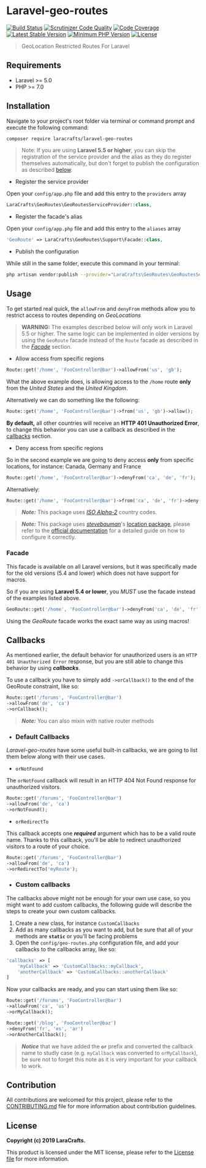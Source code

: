 # Laravel-geo-routes
[![Build Status](https://img.shields.io/travis/LaraCrafts/laravel-geo-routes/master.svg?style=flat-square)](https://travis-ci.org/LaraCrafts/laravel-geo-routes)
[![Scrutinizer Code Quality](https://img.shields.io/scrutinizer/g/LaraCrafts/laravel-geo-routes.svg?style=flat-square)][7]
[![Code Coverage](https://img.shields.io/scrutinizer/coverage/g/LaraCrafts/laravel-geo-routes.svg?style=flat-square)](https://scrutinizer-ci.com/g/LaraCrafts/laravel-geo-routes/?branch=master)
[![Latest Stable Version](https://poser.pugx.org/laracrafts/laravel-geo-routes/v/stable?format=flat-square)](https://packagist.org/packages/laracrafts/laravel-geo-routes)
[![Minimum PHP Version](https://img.shields.io/packagist/php-v/laracrafts/laravel-geo-routes.svg?style=flat-square)][9]
[![License](https://img.shields.io/packagist/l/laracrafts/laravel-geo-routes.svg?style=flat-square)][10]
> GeoLocation Restricted Routes For Laravel
## Requirements
- Laravel >= 5.0
- PHP >= 7.0

## Installation

Navigate to your project's root folder via terminal or command prompt and execute the following command:
```bash
composer require laracrafts/laravel-geo-routes
```

> Note: If you are using **Laravel 5.5 or higher**, you can skip the registration of the service provider and the alias as they do register themselves automatically, but don't forget to publish the configuration as described [below][12].

* Register the service provider

Open your `config/app.php` file and add this entry to the `providers` array
```php
LaraCrafts\GeoRoutes\GeoRoutesServiceProvider::class,
```

* Register the facade's alias

Open your `config/app.php` file and add this entry to the `aliases` array
```php
'GeoRoute' => LaraCrafts\GeoRoutes\Support\Facade::class,
```
<div id="publish"></div>

* Publish the configuration

While still in the same folder, execute this command in your terminal:
```bash
php artisan vendor:publish --provider="LaraCrafts\GeoRoutes\GeoRoutesServiceProvider"
```

## Usage

To get started real quick, the `allowFrom` and `denyFrom` methods allow you to restrict access to routes depending on *GeoLocations*

> **WARNING:** The examples described below will only work in Laravel 5.5 or higher. The same logic can be implemented in older versions by using the `GeoRoute` facade instead of the `Route` facade as described in the [*Facade*][11] section.

- Allow access from specific regions

```php
Route::get('/home', 'FooController@bar')->allowFrom('us', 'gb');
```
What the above example does, is allowing access to the `/home` route **only** from the *United States* and the *United Kingdom*.

Alternatively we can do something like the following: 
```php
Route::get('/home', 'FooController@bar')->from('us', 'gb')->allow();
```

**By default,** all other countries will receive an **HTTP 401 Unauthorized Error**, to change this behavior you can use a callback as described in the [callbacks][1] section.


- Deny access from specific regions

So in the second example we are going to deny access **only** from specific locations, for instance: Canada, Germany and France

```php
Route::get('/home', 'FooController@bar')->denyFrom('ca', 'de', 'fr');
```
Alternatively:
```php
Route::get('/home', 'FooController@bar')->from('ca', 'de', 'fr')->deny();
```

> ***Note:*** This package uses *<a href="https://www.nationsonline.org/oneworld/country_code_list.htm" target="_blank">ISO Alpha-2</a>* country codes.

> ***Note:*** This package uses [*stevebauman*][4]'s [location package][5], please refer to the [official documentation][6] for a detailed guide on how to configure it correctly.

### Facade
This facade is available on all Laravel versions, but it was specifically made for the old versions (5.4 and lower) which does not have support for macros.

So if you are using **Laravel 5.4 or lower**, you *MUST* use the facade instead of the examples listed above.

```php
GeoRoute::get('/home', 'FooController@bar')->denyFrom('ca', 'de', 'fr');
```

Using the *GeoRoute* facade works the exact same way as using macros!

## Callbacks

As mentioned earlier, the default behavior for unauthorized users is an `HTTP 401 Unauthorized Error` response, but you are still able to change this behavior by using ***callbacks***.

To use a callback you have to simply add `->orCallback()` to the end of the GeoRoute constraint, like so:
```php
Route::get('/forums', 'FooController@bar')
->allowFrom('de', 'ca')
->orCallback();
```

> ***Note:*** You can also mixin with native router methods

- ### Default Callbacks

*Laravel-geo-routes* have some useful built-in callbacks, we are going to list them below along with their use cases.

- `orNotFound`

The `orNotFound` callback will result in an HTTP 404 Not Found response for unauthorized visitors.
```php
Route::get('/forums', 'FooController@bar')
->allowFrom('de', 'ca')
->orNotFound();
```
- `orRedirectTo`

This callback accepts one ***required*** argument which has to be a valid route name. 
Thanks to this callback, you'll be able to redirect unauthorized visitors to a route of your choice.
```php
Route::get('/forums', 'FooController@bar')
->allowFrom('de', 'ca')
->orRedirectTo('myRoute');
```

- ### Custom callbacks
The callbacks above might not be enough for your own use case, so you might want to add custom callbacks, the following guide will describe the steps to create your own custom callbacks.

1. Create a new class, for instance `CustomCallbacks`
2. Add as many callbacks as you want to add, but be sure that all of your methods are **`static`** or you'll be facing problems
3. Open the `config/geo-routes.php` configuration file, and add your callbacks to the callbacks array, like so:
```php
'callbacks' => [
    'myCallback' => 'CustomCallbacks::myCallback',
    'anotherCallback' => 'CustomCallbacks::anotherCallback'
]
```
Now your callbacks are ready, and you can start using them like so:
```php
Route::get('/forums', 'FooController@bar')
->allowFrom('ca', 'us')
->orMyCallback();

Route::get('/blog', 'FooController@baz')
->denyFrom('fr', 'es', 'ar')
->orAnotherCallback();
```
> ***Notice*** that we have added the **`or`** prefix and converted the callback name to studly case (e.g. `myCallback` was converted to `orMyCallback`), be sure not to forget this note as it is very important for your callback to work.

## Contribution
All contributions are welcomed for this project, please refer to the [CONTRIBUTING.md][2] file for more information about contribution guidelines.

## License
**Copyright (c) 2019 LaraCrafts.**

This product is licensed under the MIT license, please refer to the [License file][3] for more information.

[1]: #callbacks
[2]: https://github.com/LaraCrafts/laravel-geo-routes/blob/master/CONTRIBUTING.md
[3]: https://github.com/LaraCrafts/laravel-geo-routes/blob/master/LICENSE
[4]: https://github.com/stevebauman
[5]: https://github.com/stevebauman/location
[6]: https://github.com/stevebauman/location/blob/master/readme.md
[7]: https://scrutinizer-ci.com/g/LaraCrafts/laravel-geo-routes/
[8]: https://github.com/LaraCrafts/laravel-geo-routes/releases
[9]: http://php.net/releases/
[10]: https://github.com/LaraCrafts/laravel-geo-routes/blob/master/LICENSE
[11]: #facade
[12]: #publish
